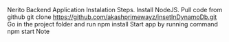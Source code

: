 Nerito Backend Application
Instalation Steps.
Install NodeJS.
Pull code from github git clone https://github.com/akashprimewayz/insetInDynamoDb.git
Go in the project folder and run npm install
Start app by running command npm start
Note
